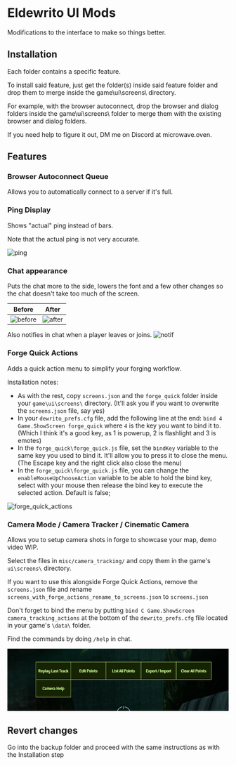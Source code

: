 # Eldewrito UI Mods

Modifications to the interface to make so things better.



## Installation

Each folder contains a specific feature.

To install said feature, just get the folder(s) inside said feature folder and drop them to merge inside the game\ui\screens\ directory.

For example, with the browser autoconnect, drop the browser and dialog folders inside the game\ui\screens\ folder to merge them with the existing browser and dialog folders.

If you need help to figure it out, DM me on Discord at microwave.oven.



## Features


### Browser Autoconnect Queue

Allows you to automatically connect to a server if it's full.


### Ping Display

Shows "actual" ping instead of bars.

Note that the actual ping is not very accurate.

![ping](resources/ping.png)


### Chat appearance

Puts the chat more to the side, lowers the font and a few other changes so the chat doesn't take too much of the screen.

| Before                               | After                              |
| ------------------------------------ | ---------------------------------- |
| ![before](resources/chat_before.jpg) | ![after](resources/chat_after.jpg) |


Also notifies in chat when a player leaves or joins.
![notif](resources/notif.png)



### Forge Quick Actions

Adds a quick action menu to simplify your forging workflow.

Installation notes:

- As with the rest, copy `screens.json` and the `forge_quick` folder inside your `game\ui\screens\` directory. (It'll ask you if you want to overwrite the `screens.json` file, say yes)
- In your `dewrito_prefs.cfg` file, add the following line at the end: `bind 4 Game.ShowScreen forge_quick` where `4` is the key you want to bind it to. (Which I think it's a good key, as 1 is powerup, 2 is flashlight and 3 is emotes)
- In the `forge_quick\forge_quick.js` file, set the `bindKey` variable to the same key you used to bind it. It'll allow you to press it to close the menu. (The Escape key and the right click also close the menu)
- In the `forge_quick\forge_quick.js` file, you can change the `enableMouseUpChooseAction` variable to be able to hold the bind key, select with your mouse then release the bind key to execute the selected action. Default is false;


![forge_quick_actions](resources/forge_quick_actions.png)



### Camera Mode / Camera Tracker / Cinematic Camera

Allows you to setup camera shots in forge to showcase your map, demo video WIP.

Select the files in `misc/camera_tracking/` and copy them in the game's `ui\screens\` directory.

If you want to use this alongside Forge Quick Actions, remove the `screens.json` file and rename `screens_with_forge_actions_rename_to_screens.json` to `screens.json`

Don't forget to bind the menu by putting `bind C Game.ShowScreen camera_tracking_actions` at the bottom of the `dewrito_prefs.cfg` file located in your game's `\data\` folder.

Find the commands by doing `/help` in chat.


![camera_tracking_actions](resources/camera_tracking_actions.png)



## Revert changes

Go into the backup folder and proceed with the same instructions as with the Installation step